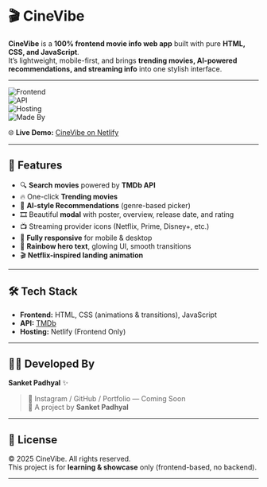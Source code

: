 # 🎬 CineVibe  

**CineVibe** is a **100% frontend movie info web app** built with pure **HTML, CSS, and JavaScript**.  
It’s lightweight, mobile-first, and brings **trending movies, AI-powered recommendations, and streaming info** into one stylish interface.  

---

![Frontend](https://img.shields.io/badge/Frontend-HTML%20%7C%20CSS%20%7C%20JavaScript-blue?style=for-the-badge)  
![API](https://img.shields.io/badge/API-TMDb-green?style=for-the-badge)  
![Hosting](https://img.shields.io/badge/Hosting-Netlify-orange?style=for-the-badge)  
![Made By](https://img.shields.io/badge/Made%20By-Sanket%20Padhyal-red?style=for-the-badge)  

🌐 **Live Demo:** [CineVibe on Netlify](https://cinevibbee.netlify.app/)  

---

## 🚀 Features  

- 🔍 **Search movies** powered by **TMDb API**  
- 🔥 One-click **Trending movies**  
- 🤖 **AI-style Recommendations** (genre-based picker)  
- 🎞️ Beautiful **modal** with poster, overview, release date, and rating  
- 📺 Streaming provider icons (Netflix, Prime, Disney+, etc.)  
- 📱 **Fully responsive** for mobile & desktop  
- 🌈 **Rainbow hero text**, glowing UI, smooth transitions  
- 🎬 **Netflix-inspired landing animation**  

---

## 🛠️ Tech Stack  

- **Frontend:** HTML, CSS (animations & transitions), JavaScript  
- **API:** [TMDb](https://developer.themoviedb.org/reference/intro/getting-started)  
- **Hosting:** Netlify (Frontend Only)  

---

## 👨‍💻 Developed By  

**Sanket Padhyal** ✨  
> 🔗 Instagram / GitHub / Portfolio — Coming Soon  
> 🎥 A project by **Sanket Padhyal**  

---

## 📜 License  

© 2025 CineVibe. All rights reserved.  
This project is for **learning & showcase** only (frontend-based, no backend).  

---
